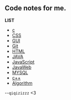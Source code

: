 ## Code notes for me.
**LIST**
- [c](https://github.com/qiqizizzz/codenotes/blob/master/Notes/C.md)
- [CSS](https://github.com/qiqizizzz/codenotes/blob/master/Notes/CSS.md)
- [GUI](https://github.com/qiqizizzz/codenotes/blob/master/Notes/GUI%E7%BC%96%E7%A8%8B.md)
- [Git](https://github.com/qiqizizzz/codenotes/blob/master/Notes/Git%E5%B8%B8%E7%94%A8%E5%91%BD%E4%BB%A4.md)
- [HTML](https://github.com/qiqizizzz/codenotes/blob/master/Notes/HTML%20.md)
- [JAVA](https://github.com/qiqizizzz/codenotes/blob/master/Notes/Java.md)
- [JavaScript](https://github.com/qiqizizzz/codenotes/blob/master/Notes/Javascript.md)
- [JavaWeb](https://github.com/qiqizizzz/codenotes/blob/master/Notes/JavaWeb.md)
- [MYSQL](https://github.com/qiqizizzz/codenotes/blob/master/Notes/MYSQL.md)
- [c++](https://github.com/qiqizizzz/codenotes/blob/master/Notes/c%2B%2B.md)
- [Algorithm](https://github.com/qiqizizzz/codenotes/blob/master/Notes/%E7%AE%97%E6%B3%95%E7%AC%94%E8%AE%B0.md)

--`qiqizizzz` <3

